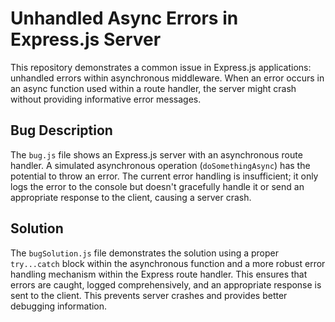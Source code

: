 # Unhandled Async Errors in Express.js Server

This repository demonstrates a common issue in Express.js applications: unhandled errors within asynchronous middleware. When an error occurs in an async function used within a route handler, the server might crash without providing informative error messages.

## Bug Description
The `bug.js` file shows an Express.js server with an asynchronous route handler.  A simulated asynchronous operation (`doSomethingAsync`) has the potential to throw an error. The current error handling is insufficient; it only logs the error to the console but doesn't gracefully handle it or send an appropriate response to the client, causing a server crash. 

## Solution
The `bugSolution.js` file demonstrates the solution using a proper `try...catch` block within the asynchronous function and a more robust error handling mechanism within the Express route handler. This ensures that errors are caught, logged comprehensively, and an appropriate response is sent to the client. This prevents server crashes and provides better debugging information.